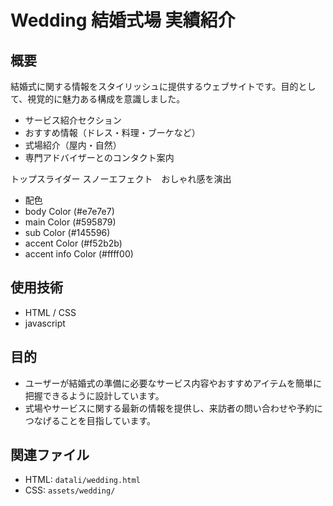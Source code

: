 # Wedding 結婚式場 実績紹介

## 概要

結婚式に関する情報をスタイリッシュに提供するウェブサイトです。目的として、視覚的に魅力ある構成を意識しました。

- サービス紹介セクション
- おすすめ情報（ドレス・料理・ブーケなど）
- 式場紹介（屋内・自然）
- 専門アドバイザーとのコンタクト案内

トップスライダー
スノーエフェクト　おしゃれ感を演出

- 配色
- body Color (#e7e7e7)
- main Color (#595879)
- sub Color (#145596)
- accent Color (#f52b2b)
- accent info Color (#ffff00)

## 使用技術

- HTML / CSS
- javascript

## 目的

- ユーザーが結婚式の準備に必要なサービス内容やおすすめアイテムを簡単に把握できるように設計しています。
- 式場やサービスに関する最新の情報を提供し、来訪者の問い合わせや予約につなげることを目指しています。

## 関連ファイル

- HTML: `datali/wedding.html`
- CSS: `assets/wedding/`